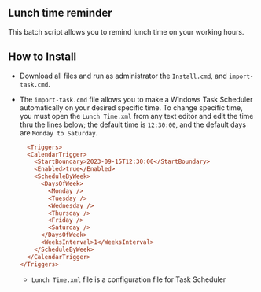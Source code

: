 ## Lunch time reminder

This batch script allows you to remind lunch time on your working hours.

## How to Install

* Download all files and run as administrator the `Install.cmd`, and `import-task.cmd`.
* The `import-task.cmd` file allows you to make a Windows Task Scheduler automatically on your desired specific time.
  To change specific time, you must open the `Lunch Time.xml` from any text editor and edit the time thru the lines below;
  the default time is `12:30:00`, and the default days are `Monday to Saturday`.
  
  ```ini
    <Triggers>
    <CalendarTrigger>
      <StartBoundary>2023-09-15T12:30:00</StartBoundary>
      <Enabled>true</Enabled>
      <ScheduleByWeek>
        <DaysOfWeek>
          <Monday />
          <Tuesday />
          <Wednesday />
          <Thursday />
          <Friday />
          <Saturday />
        </DaysOfWeek>
        <WeeksInterval>1</WeeksInterval>
      </ScheduleByWeek>
    </CalendarTrigger>
  </Triggers>
  ```
  * `Lunch Time.xml` file is a configuration file for Task Scheduler
